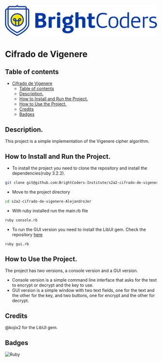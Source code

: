 ![BrightCoders Logo](img/logo.png)

# Cifrado de Vigenere

## Table of contents
- [Cifrado de Vigenere](#cifrado-de-vigenere)
  - [Table of contents](#table-of-contents)
  - [Description.](#description)
  - [How to Install and Run the Project.](#how-to-install-and-run-the-project)
  - [How to Use the Project.](#how-to-use-the-project)
  - [Credits](#credits)
  - [Badges](#badges)

## Description.
This project is a simple implementation of the Vigenere cipher algorithm.

## How to Install and Run the Project.
- To install the project you need to clone the repository and install the dependencies(ruby 3.2.2).
```bash
git clone git@github.com:BrightCoders-Institute/s2a2-cifrado-de-vigenere-AlejandroJer.git
```
- Move to the project directory
```bash
cd s2a2-cifrado-de-vigenere-AlejandroJer
```
- With ruby installed run the main.rb file
```bash
ruby console.rb
```
- To run the GUI version you need to install the LibUI gem. Check the repository [here](https://github.com/kojix2/LibUI/tree/main)
```bash
ruby gui.rb
```

## How to Use the Project.
The project has two versions, a console version and a GUI version.
- Console version is a simple command line interface that asks for the text to encrypt or decrypt and the key to use.
- GUI version is a simple window with two text fields, one for the text and the other for the key, and two buttons, one for encrypt and the other for decrypt.

## Credits
@kojix2 for the LibUI gem.

## Badges
![Ruby](https://img.shields.io/badge/ruby-%23CC342D.svg?style=for-the-badge&logo=ruby&logoColor=white)
